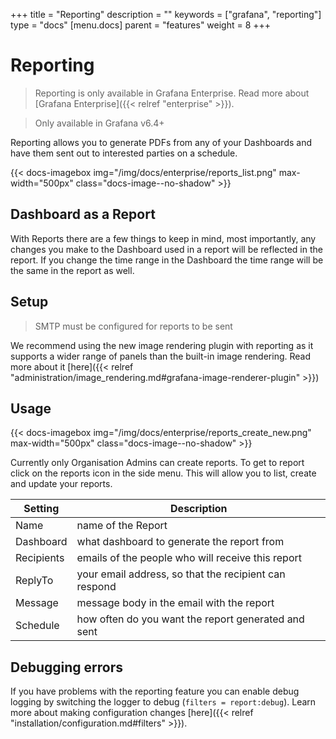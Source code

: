+++
title = "Reporting"
description = ""
keywords = ["grafana", "reporting"]
type = "docs"
[menu.docs]
parent = "features"
weight = 8
+++

# Reporting

> Reporting is only available in Grafana Enterprise. Read more about [Grafana Enterprise]({{< relref "enterprise" >}}).

> Only available in Grafana v6.4+

Reporting allows you to generate PDFs from any of your Dashboards and have them sent out to interested parties on a schedule.

{{< docs-imagebox img="/img/docs/enterprise/reports_list.png" max-width="500px" class="docs-image--no-shadow" >}}

## Dashboard as a Report

With Reports there are a few things to keep in mind, most importantly, any changes you make to the Dashboard used in a report will be reflected in the report. If you change the time range in the Dashboard the time range will be the same in the report as well. 

## Setup

> SMTP must be configured for reports to be sent

We recommend using the new image rendering plugin with reporting as it supports a wider range of panels than the built-in image rendering. Read more about it [here]({{< relref "administration/image_rendering.md#grafana-image-renderer-plugin" >}})

## Usage

{{< docs-imagebox img="/img/docs/enterprise/reports_create_new.png" max-width="500px" class="docs-image--no-shadow" >}}

Currently only Organisation Admins can create reports. To get to report click on the reports icon in the side menu. This will allow you to list, create and update your reports. 

| Setting       | Description                                                       |
| --------------|------------------------------------------------------------------ |
| Name          | name of the Report                                                |
| Dashboard     | what dashboard to generate the report from                        |
| Recipients    | emails of the people who will receive this report                 | 
| ReplyTo       | your email address, so that the recipient can respond             |
| Message       | message body in the email with the report                         |
| Schedule      | how often do you want the report generated and sent               |

## Debugging errors

If you have problems with the reporting feature you can enable debug logging by switching the logger to debug (`filters = report:debug`). Learn more about making configuration changes [here]({{< relref "installation/configuration.md#filters" >}}).
